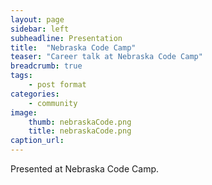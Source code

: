 ```yaml
---
layout: page
sidebar: left
subheadline: Presentation
title:  "Nebraska Code Camp"
teaser: "Career talk at Nebraska Code Camp"
breadcrumb: true
tags:
    - post format
categories:
    - community
image:
    thumb: nebraskaCode.png
    title: nebraskaCode.png
caption_url:
---
```

Presented at Nebraska Code Camp.



